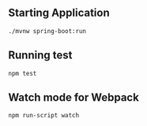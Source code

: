 ## Starting Application

`./mvnw spring-boot:run`

## Running test

`npm test`

## Watch mode for Webpack

`npm run-script watch`
